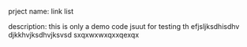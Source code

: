 prject name:
link list

description:
this is only a demo code jsuut for testing th efjsljksdhisdhv
djkkhvjksdhvjksvsd
sxqxwxwxqxxqexqx

